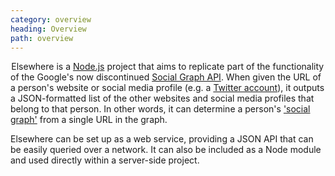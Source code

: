 ```yaml
---
category: overview
heading: Overview
path: overview
---
```


&#8202;<span class="project-name">Elsewhere</span> is a [Node.js][node] project that aims to replicate part of the functionality of the Google's now discontinued [Social Graph API][google-social-graph-api]. When given the URL of a person's website or social media profile (e.g. a [Twitter account][twitter-profile]), it outputs a JSON-formatted list of the other websites and social media profiles that belong to that person. In other words, it can determine a person's ['social graph'][socialgraph] from a single URL in the graph.

Elsewhere can be set up as a web service, providing a JSON API that can be easily queried over a network. It can also be included as a Node module and used directly within a server-side project.


[node]: http://nodejs.org
[socialgraph]: https://en.wikipedia.org/wiki/Social_graph
[google-social-graph-api]: http://ajaxian.com/archives/google-social-graph-api-released
[twitter-profile]: https://twitter.com/dharmafly